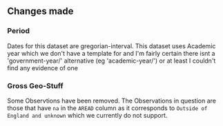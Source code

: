 ## Changes made

### Period

Dates for this dataset are gregorian-interval.
This dataset uses Academic year which we don't have a template for
and I'm fairly certain there isnt a 'government-year/' alternative (eg 'academic-year/')
or at least I couldn't find any evidence of one


### Gross Geo-Stuff

Some Observtions have been removed.
The Observations in question are those that have `na` in the `AREAD` column as it corresponds to `Outside of England and unknown` which we currently do not support. 

